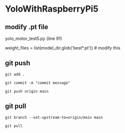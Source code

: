 # YoloWithRaspberryPi5

## modify .pt file
yolo_motor_test5.py (line 91)

weight_files = list(model_dir.glob('best*.pt')) # modify this

## git push
```
git add .

git commit -m "commit message"

git push origin main
```

## git pull
```
git branch --set-upstream-to=origin/main main

git pull
```



